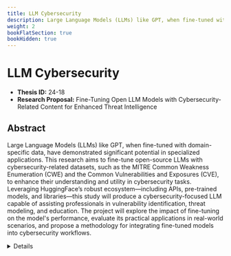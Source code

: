 ```yaml
---
title: LLM Cybersecurity
description: Large Language Models (LLMs) like GPT, when fine-tuned with domain-specific data, have demonstrated significant potential in specialized applications. This research aims to fine-tune open-source LLMs with cybersecurity-related datasets, such as the MITRE Common Weakness Enumeration (CWE) and the Common Vulnerabilities and Exposures (CVE), to enhance their understanding and utility in cybersecurity tasks. Leveraging HuggingFace’s robust ecosystem—including APIs, pre-trained models, and libraries—this study will produce a cybersecurity-focused LLM capable of assisting professionals in vulnerability identification, threat modeling, and education. The project will explore the impact of fine-tuning on the model's performance, evaluate its practical applications in real-world scenarios, and propose a methodology for integrating fine-tuned models into cybersecurity workflows.
weight: 2
bookFlatSection: true
bookHidden: true
---
```


# LLM Cybersecurity

- **Thesis ID:** 24-18
- **Research Proposal:** Fine-Tuning Open LLM Models with Cybersecurity-Related Content for Enhanced Threat Intelligence

## Abstract

Large Language Models (LLMs) like GPT, when fine-tuned with domain-specific data, have demonstrated significant potential in specialized applications. This research aims to fine-tune open-source LLMs with cybersecurity-related datasets, such as the MITRE Common Weakness Enumeration (CWE) and the Common Vulnerabilities and Exposures (CVE), to enhance their understanding and utility in cybersecurity tasks. Leveraging HuggingFace’s robust ecosystem—including APIs, pre-trained models, and libraries—this study will produce a cybersecurity-focused LLM capable of assisting professionals in vulnerability identification, threat modeling, and education. The project will explore the impact of fine-tuning on the model's performance, evaluate its practical applications in real-world scenarios, and propose a methodology for integrating fine-tuned models into cybersecurity workflows.

<details>
<summary>Details</summary>

## 1. Introduction

### 1.1 Background

With the increasing sophistication of cyber threats, organizations are adopting advanced tools to detect, analyze, and mitigate vulnerabilities. Large Language Models (LLMs) have emerged as powerful tools for natural language processing and problem-solving. However, their general-purpose nature limits their application in niche areas like cybersecurity, which demand a deep understanding of specialized data. By fine-tuning open-source LLMs with structured cybersecurity content, we can unlock their potential to assist cybersecurity professionals and researchers in handling complex tasks, such as analyzing vulnerabilities, generating mitigation strategies, and automating repetitive processes.

### 1.2 Problem Statement

While LLMs excel in processing general-purpose text, their effectiveness in specialized domains like cybersecurity remains limited without fine-tuning. Existing models often fail to understand technical terminologies, structured cybersecurity data (e.g., CWE and CVE), or the nuances of vulnerability assessments. Furthermore, there is little focus on how open-source platforms like HuggingFace can be leveraged to build domain-specific LLMs for cybersecurity applications.

### 1.3 Objectives

1. To fine-tune open-source LLMs using cybersecurity datasets, such as MITRE CWE and CVE, to enhance their domain expertise.
2. To leverage HuggingFace’s APIs, models, and libraries for efficient implementation and deployment.
3. To evaluate the fine-tuned model’s performance in tasks like vulnerability classification, threat identification, and mitigation suggestions.
4. To explore practical use cases, including educational tools, automated threat intelligence, and vulnerability triage.
5. To create a replicable pipeline for cybersecurity-specific model fine-tuning and deployment on platforms like HuggingFace.

## 2. Literature Review

### 2.1 Large Language Models in Domain-Specific Applications

A review of recent advancements in fine-tuning LLMs for domain-specific applications, including healthcare, legal, and financial sectors. This section will discuss the importance of training models with structured and unstructured domain data to improve accuracy and relevance.

### 2.2 Cybersecurity Datasets and Their Applications

An exploration of popular cybersecurity datasets like MITRE CWE (weaknesses taxonomy), CVE (vulnerabilities database), NVD (National Vulnerability Database), and CAPEC (Common Attack Pattern Enumeration and Classification). This section will highlight the significance of these datasets in cybersecurity research and their potential for fine-tuning LLMs.

### 2.3 Leveraging HuggingFace for NLP Tasks

An analysis of HuggingFace's contributions to the NLP community, focusing on its open-source models (e.g., GPT-Neo, BLOOM), training libraries (Transformers and Datasets), and deployment tools. Case studies on fine-tuning domain-specific models using HuggingFace will provide a foundation for this research.

### 2.4 Challenges in Fine-Tuning LLMs

A discussion on the technical and ethical challenges of fine-tuning LLMs, such as managing data quality, avoiding bias, mitigating hallucination issues, and ensuring efficient computational resource utilization.

## 3. Research Methodology

### 3.1 Dataset Preparation

1. **Data Collection**: 
   - Collect cybersecurity datasets from sources like MITRE CWE, CVE, and NVD.
   - Supplement with unstructured data, such as security reports, whitepapers, and threat analysis articles.

2. **Data Preprocessing**:
   - Tokenize and clean the data for compatibility with HuggingFace's libraries.
   - Structure the data into meaningful tasks, such as vulnerability classification, Q&A, and mitigation suggestion generation.

3. **Data Labeling**:
   - Categorize the data into weaknesses (e.g., CWE classifications), vulnerabilities (e.g., CVEs), and threat patterns (e.g., CAPEC).

### 3.2 Model Fine-Tuning

1. **Model Selection**:
   - Choose a pre-trained open-source LLM from HuggingFace’s model repository, such as GPT-Neo or BLOOM, as the base model.

2. **Fine-Tuning Process**:
   - Use HuggingFace’s `Transformers` and `Datasets` libraries to fine-tune the model with the prepared cybersecurity datasets.
   - Optimize hyperparameters (e.g., learning rate, batch size) to ensure efficient and accurate training.

3. **Task-Specific Tuning**:
   - Fine-tune the model separately for specific tasks, such as vulnerability detection, weakness classification, and threat mitigation recommendations.

### 3.3 Model Evaluation

1. **Evaluation Metrics**:
   - Use metrics like accuracy, F1-score, BLEU, and perplexity to evaluate the model’s performance.
   - Compare the fine-tuned model’s performance with the base model on cybersecurity-specific tasks.

2. **Benchmarking**:
   - Test the fine-tuned model against existing tools and systems for vulnerability analysis (e.g., static analysis tools).

3. **Practical Scenarios**:
   - Test the model in real-world scenarios, such as automated CVE triage or generating mitigation strategies for detected weaknesses.

### 3.4 Deployment and Integration

1. **API Development**:
   - Deploy the fine-tuned model on HuggingFace’s Inference API for easy accessibility and integration into existing workflows.

2. **Interactive Applications**:
   - Develop a user-friendly interface to allow cybersecurity professionals to interact with the model for tasks like vulnerability classification or threat analysis.

3. **Integration with Existing Tools**:
   - Explore how the fine-tuned model can be integrated with SIEM (Security Information and Event Management) tools and vulnerability management platforms.

### 3.5 Ethical and Security Considerations

1. **Bias Mitigation**:
   - Evaluate and mitigate biases in the dataset that may affect the model’s predictions or recommendations.
2. **Data Security**:
   - Ensure secure handling and processing of sensitive cybersecurity data during training.
3. **Dual-Use Concerns**:
   - Address ethical concerns about the potential misuse of the fine-tuned model for malicious purposes.

## 4. Expected Outcomes

1. **Cybersecurity-Focused LLM**: A fine-tuned LLM capable of understanding and processing cybersecurity-specific data to assist in vulnerability identification, threat analysis, and education.
2. **Evaluation Results**: Comprehensive evaluation of the fine-tuned model’s performance on cybersecurity-specific tasks.
3. **API Integration**: Deployment of the model on HuggingFace’s platform for use by cybersecurity professionals and researchers.
4. **Methodology and Framework**: A replicable framework for fine-tuning LLMs with cybersecurity-related content, providing a foundation for future research.

## 5. Timeline

| Phase                                | Duration  |
|--------------------------------------|-----------|
| Data Collection and Preparation      | 2 weeks   |
| Model Fine-Tuning                    | 1 month   |
| Evaluation and Testing               | 2 months  |
| Deployment and API Integration       | 2 months  |
| Documentation and Thesis Writing     | 2 weeks   |

## 6. Conclusion

This research aims to harness the power of Large Language Models (LLMs) to advance cybersecurity practices. By fine-tuning open-source models with structured cybersecurity datasets, we can enhance their capability to process technical data and provide actionable insights. Leveraging HuggingFace’s platform ensures that the resulting model is accessible, efficient, and deployable in real-world scenarios. The study not only contributes to the growing intersection of AI and cybersecurity but also provides a practical tool for professionals to address the ever-evolving challenges in this domain.

## 7. References

1. [MITRE CWE](https://cwe.mitre.org/)
2. [CVE Details](https://www.cvedetails.com/)
3. [All open models | HuggingFace](https://huggingface.co/models?other=cybersecurity)
4. [All Cybersecurity Datasets | HuggingFace](https://huggingface.co/datasets?other=cybersecurity)
5. Research papers on fine-tuning LLMs for domain-specific applications.
6. Ethical guidelines for AI applications in sensitive domains like cybersecurity.


</details>
